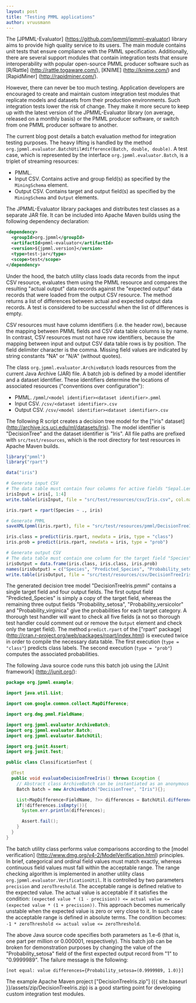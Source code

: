 ```yaml
---
layout: post
title: "Testing PMML applications"
author: vruusmann
---
```


The [JPMML-Evaluator] (https://github.com/jpmml/jpmml-evaluator) library aims to provide high quality service to its users. The main module contains unit tests that ensure compliance with the PMML specification. Additionally, there are several support modules that contain integration tests that ensure interoperability with popular open-source PMML producer software such as [R/Rattle] (http://rattle.togaware.com/), [KNIME] (http://knime.com/) and [RapidMiner] (http://rapidminer.com/).

However, there can never be too much testing. Application developers are encouraged to create and maintain custom integration test modules that replicate models and datasets from their production environments. Such integration tests lower the risk of change. They make it more secure to keep up with the latest version of the JPMML-Evaluator library (on average, released on a monthly basis) or the PMML producer software, or switch from one PMML producer software to another.

The current blog post details a batch evaluation method for integration testing purposes. The heavy lifting is handled by the method `org.jpmml.evaluator.BatchUtil#difference(Batch, double, double)`. A test case, which is represented by the interface `org.jpmml.evaluator.Batch`, is a triplet of streaming resources:

 * PMML.
 * Input CSV. Contains active and group field(s) as specified by the `MiningSchema` element.
 * Output CSV. Contains target and output field(s) as specified by the `MiningSchema` and `Output` elements.

The JPMML-Evaluator library packages and distributes test classes as a separate JAR file. It can be included into Apache Maven builds using the following dependency declaration:

``` xml
<dependency>
  <groupId>org.jpmml</groupId>
  <artifactId>pmml-evaluator</artifactId>
  <version>${jpmml.version}</version>
  <type>test-jar</type>
  <scope>test</scope>
</dependency>
```

Under the hood, the batch utility class loads data records from the input CSV resource, evaluates them using the PMML resource and compares the resulting "actual output" data records against the "expected output" data records that were loaded from the output CSV resource. The method returns a list of differences between actual and expected output data records. A test is considered to be successful when the list of differences is empty.

CSV resources must have column identifiers (i.e. the header row), because the mapping between PMML fields and CSV data table columns is by name. In contrast, CSV resources must not have row identifiers, because the mapping between input and output CSV data table rows is by position. The field delimiter character is the comma. Missing field values are indicated by string constants "NA" or "N/A" (without quotes).

The class `org.jpmml.evaluator.ArchiveBatch` loads resources from the current Java Archive (JAR) file. A batch job is defined by a model identifier and a dataset identifier. These identifiers determine the locations of associated resources ("conventions over configuration"):

 * PMML. `/pmml/<model identifier><dataset identifier>.pmml`
 * Input CSV. `/csv/<dataset identifier>.csv`
 * Output CSV. `/csv/<model identifier><dataset identifier>.csv`

The following R script creates a decision tree model for the ["iris" dataset] (http://archive.ics.uci.edu/ml/datasets/Iris). The model identifier is "DecisionTree" and the dataset identifier is "Iris". All file paths are prefixed with `src/test/resources`, which is the root directory for test resources in Apache Maven builds.

``` r
library("pmml")
library("rpart")

data("iris")

# Generate input CSV
# The data table must contain four columns for active fields "Sepal.Length", "Sepal.Width", "Petal.Length" and "Petal.Width"
irisInput = iris[, 1:4]
write.table(irisInput, file = "src/test/resources/csv/Iris.csv", col.names = TRUE, row.names = FALSE, sep = ",", quote = FALSE)

iris.rpart = rpart(Species ~ ., iris)

# Generate PMML
saveXML(pmml(iris.rpart), file = "src/test/resources/pmml/DecisionTreeIris.pmml")

iris.class = predict(iris.rpart, newdata = iris, type = "class")
iris.prob = predict(iris.rpart, newdata = iris, type = "prob")

# Generate output CSV
# The data table must contain one column for the target field "Species" and four columns for output fields "Predicted_Species", "Probability_setosa", "Probability_versicolor" and "Probability_virginica"
irisOutput = data.frame(iris.class, iris.class, iris.prob)
names(irisOutput) = c("Species", "Predicted_Species", "Probability_setosa", "Probability_versicolor", "Probability_virginica")
write.table(irisOutput, file = "src/test/resources/csv/DecisionTreeIris.csv", col.names = TRUE, row.names = FALSE, sep = ",", quote = FALSE)
```

The generated decision tree model "DecisionTreeIris.pmml" contains a single target field and four output fields. The first output field "Predicted\_Species" is simply a copy of the target field, whereas the remaining three output fields "Probability\_setosa", "Probability\_versicolor" and "Probability\_virginica" give the probabilities for each target category. A thorough test handler will want to check all five fields (a not so thorough test handler could comment out or remove the `Output` element and check only the target field). The method `predict.rpart` of the ["rpart" package] (http://cran.r-project.org/web/packages/rpart/index.html) is executed twice in order to compile the necessary data table. The first execution (`type = "class"`) predicts class labels. The second execution (`type = "prob"`) computes the associated probabilities.

The following Java source code runs this batch job using the [JUnit framework] (http://junit.org/):

``` java
package org.jpmml.example;

import java.util.List;

import com.google.common.collect.MapDifference;

import org.dmg.pmml.FieldName;

import org.jpmml.evaluator.ArchiveBatch;
import org.jpmml.evaluator.Batch;
import org.jpmml.evaluator.BatchUtil;

import org.junit.Assert;
import org.junit.Test;

public class ClassificationTest {

  @Test
  public void evaluateDecisionTreeIris() throws Exception {
    // Abstract class ArchiveBatch can be instantiated as an anonymous inner class
    Batch batch = new ArchiveBatch("DecisionTree", "Iris"){};

    List<MapDifference<FieldName, ?>> differences = BatchUtil.difference(batch, 1.e-6, 1.e-6);
    if(!differences.isEmpty()){
      System.err.println(differences);

      Assert.fail();
    }
  }
}
```

The batch utility class performs value comparisons according to the [model verification] (http://www.dmg.org/v4-2/ModelVerification.html) principles. In brief, categorical and ordinal field values must match exactly, whereas continuous field values must fall within the acceptable range. The range checking algorithm is implemented in another utility class `org.jpmml.evaluator.VerificationUtil`. It is controlled by two parameters `precision` and `zeroThreshold`. The acceptable range is defined relative to the expected value. The actual value is acceptable if it satisfies the condition: `(expected value * (1 - precision)) <= actual value <= (expected value * (1 + precision))`. This approach becomes numerically unstable when the expected value is zero or very close to it. In such case the acceptable range is defined in absolute terms. The condition becomes: `-1 * zeroThreshold <= actual value <= zeroThreshold`.

The above Java source code specifies both parameters as 1.e-6 (that is, one part per million or 0.000001, respectively). This batch job can be broken for demonstration purposes by changing the value of the "Probability\_setosa" field of the first expected output record from "1" to "0.9999989". The failure message is the following:

```
[not equal: value differences={Probability_setosa=(0.9999989, 1.0)}]
```

The example Apache Maven project ["DecisionTreeIris.zip"] ({{ site.baseurl }}/assets/zip/DecisionTreeIris.zip) is a good starting point for developing custom integration test modules.